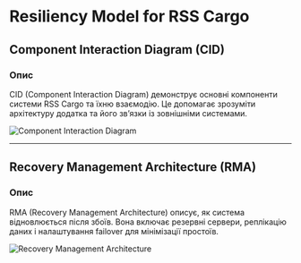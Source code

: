 # Resiliency Model for RSS Cargo

## Component Interaction Diagram (CID)

### Опис

CID (Component Interaction Diagram) демонструє основні компоненти системи RSS Cargo та їхню взаємодію. Це допомагає зрозуміти архітектуру додатка та його зв’язки із зовнішніми системами.

![Component Interaction Diagram](https://www.plantuml.com/plantuml/uml/ZLEzRjim4Dxv50TDpf1cpr34jMFKG54ebeiCGOSBTN68ogHxFAK_HO7-37s7FaNHgLEVGNgZ7kb6y2B0ayJZn-_dUBo8WYpjjZ7Yf26OXUqkUF82Io_4QCK53tE76yOjJ6RB-GdS1OPLLS4CUHDWHT4rZhpzO8p2TUzL90QCK7G_kx_zb-vF_xN_rd_lVdU_-X-5yQ4cAAxf5YhY1-8YONMvNy4d0t2puA3oleR92ZygPOaRYYUluRGEx_pfKxXvXlPDtfzMvPENbsirpgI0StY-NfTgwcrBKSxKdCQ9P3x_bvtkTespc58ToclvG7wKVP2Ve-0jHe996Q9icAgh5rbTlt3L4ZkAHn6jg7PH-uhsVcy__wb_hC-ksGaTnNBvNeWzDlbQKX1dAIQsQRbyx4KSUh3qTunHkBNICXKfycYYGQAIm7e9YJH1eIIEBWfvcoqUvXWvja-MihGxzMARqDPGF5eVR6S_ev46ubHU4DLGSdXmDN7Eko2nzxcUufeqYSEHqQ4wXuGx77XZBXINNiK_)

---

## Recovery Management Architecture (RMA)

### Опис

RMA (Recovery Management Architecture) описує, як система відновлюється після збоїв. Вона включає резервні сервери, реплікацію даних і налаштування failover для мінімізації простоїв.

![Recovery Management Architecture](https://www.plantuml.com/plantuml/png/TLEzJiCm4Dxz5ATCCBGFm83QD32r4ag462g6mpbQIwvTEIwYGaZy3Bm3Ju6Oc7Y6v8rmWnN5LRp5ttq_TsTdKbaqThUHp0eh2NBY-e7C7XQeS4KRKXQcXg-59MvtXk0aNqnFuLuRo8i2PcXMcZ7arW7N5Hd02fBwi_vjNkgVvhLvQzxhx_gh-KYOqYL1CjTOGeeI5IUJ7EZp59uOmFBAY0swv1kwWuACw-8MHgDpM1R4jIgFIkpP6qwtMoauMg4Lp77lJHtQ7a9hXqQiVIcqpj1Yp_Dm733Dqj0pfxQX7jvdpv2lAMHwh8kzUBHa54h8Q4kg9CK5LMq7hlAVtL7S9RGfWbDrS63j9JZtmNso-987LiIYUnkOFKuEHuyJerCDTpqUnvu6dC4b2gdTTnWMaVfIL9gbeJAyO2_BgNk6B9muL7diI34XLRgVy0y0)
